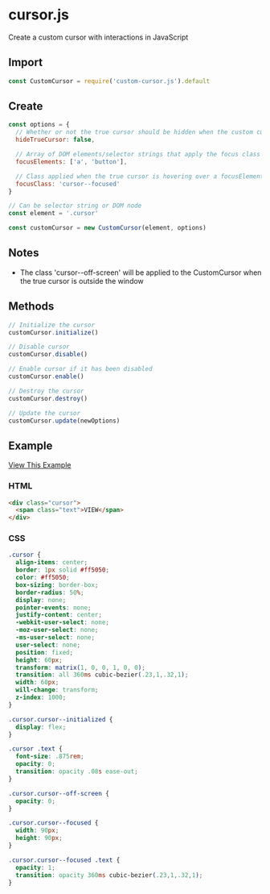 # cursor.js
Create a custom cursor with interactions in JavaScript

## Import  
``` js
const CustomCursor = require('custom-cursor.js').default
```


## Create
``` js
const options = {
  // Whether or not the true cursor should be hidden when the custom cursor is initialized
  hideTrueCursor: false,

  // Array of DOM elements/selector strings that apply the focus class on hover
  focusElements: ['a', 'button'],

  // Class applied when the true cursor is hovering over a focusElement
  focusClass: 'cursor--focused'
}

// Can be selector string or DOM node
const element = '.cursor'

const customCursor = new CustomCursor(element, options)
```

## Notes
- The class 'cursor--off-screen' will be applied to the CustomCursor when the true cursor is outside the window

## Methods
``` js
// Initialize the cursor
customCursor.initialize()

// Disable cursor
customCursor.disable()

// Enable cursor if it has been disabled
customCursor.enable()

// Destroy the cursor
customCursor.destroy()

// Update the cursor
customCursor.update(newOptions)
```

## Example
[View This Example](https://seangrindal.github.io/custom-cursor-example/)
### HTML
``` html
<div class="cursor">
  <span class="text">VIEW</span>
</div>
```

### CSS
``` css
.cursor {
  align-items: center;
  border: 1px solid #ff5050;
  color: #ff5050;
  box-sizing: border-box;
  border-radius: 50%;
  display: none;
  pointer-events: none;
  justify-content: center;
  -webkit-user-select: none;
  -moz-user-select: none;
  -ms-user-select: none;
  user-select: none;
  position: fixed;
  height: 60px;
  transform: matrix(1, 0, 0, 1, 0, 0);
  transition: all 360ms cubic-bezier(.23,1,.32,1);
  width: 60px;
  will-change: transform;
  z-index: 1000;
}

.cursor.cursor--initialized {
  display: flex;
}

.cursor .text {
  font-size: .875rem;
  opacity: 0;
  transition: opacity .08s ease-out;
}

.cursor.cursor--off-screen {
  opacity: 0;
}

.cursor.cursor--focused {
  width: 90px;
  height: 90px;
}

.cursor.cursor--focused .text {
  opacity: 1;
  transition: opacity 360ms cubic-bezier(.23,1,.32,1);
}
```
